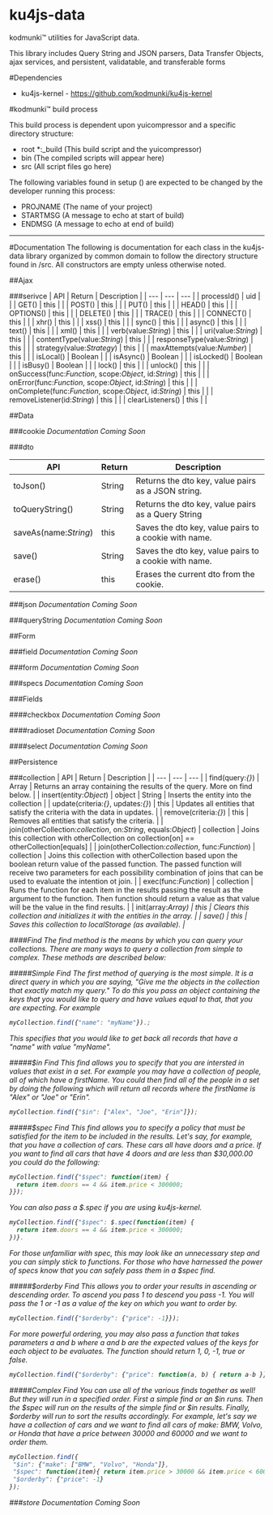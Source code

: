 ku4js-data
==============

kodmunki™ utilities for JavaScript data.

This library includes Query String and JSON parsers, Data Transfer Objects, ajax services, and persistent, validatable, and transferable forms

#Dependencies
* ku4js-kernel - https://github.com/kodmunki/ku4js-kernel

#kodmunki™ build process

This build process is dependent upon yuicompressor and a specific directory structure:

* root
 *:_build (This build script and the yuicompressor)
 * bin (The compiled scripts will appear here)
 * src (All script files go here)

The following variables found in setup () are
expected to be changed by the developer running
this process:

* PROJNAME (The name of your project)
* STARTMSG (A message to echo at start of build)
* ENDMSG (A message to echo at end of build)

---

#Documentation
The following is documentation for each class in the ku4js-data library organized by common domain to follow the
directory structure found in /src. All constructors are empty unless otherwise noted.

##Ajax

###serivce
| API | Return | Description |
| --- | --- | --- |
| processId() | uid |  |
| GET() | this |  |
| POST() | this |  |
| PUT() | this |  |
| HEAD() | this |  |
| OPTIONS() | this |  |
| DELETE() | this |  |
| TRACE() | this |  |
| CONNECT() | this |  |
| xhr() | this |  |
| xss() | this |  |
| sync() | this |  |
| async() | this |  |
| text() | this |  |
| xml() | this |  |
| verb(value:_String_) | this |  |
| uri(value:_String_) | this |  |
| contentType(value:_String_) | this |  |
| responseType(value:_String_) | this |  |
| strategy(value:_Strategy_) | this |  |
| maxAttempts(value:_Number_) | this |  |
| isLocal() | Boolean |  |
| isAsync() | Boolean |  |
| isLocked() | Boolean |  |
| isBusy() | Boolean |  |
| lock() | this |  |
| unlock() | this |  |
| onSuccess(func:_Function_, scope:_Object_, id:_String_) | this |  |
| onError(func:_Function_, scope:_Object_, id:_String_)  | this |  |
| onComplete(func:_Function_, scope:_Object_, id:_String_)  | this |  |
| removeListener(id:_String_) | this |  |
| clearListeners() | this |  |

##Data

###cookie
_Documentation Coming Soon_

###dto

| API | Return | Description |
| --- | --- | --- |
| toJson() | String | Returns the dto key, value pairs as a JSON string. |
| toQueryString() | String | Returns the dto key, value pairs as a Query String |
| saveAs(name:_String_) | this | Saves the dto key, value pairs to a cookie with name. |
| save() | String | Saves the dto key, value pairs to a cookie with name. |
| erase() | this | Erases the current dto from the cookie. |

###json
_Documentation Coming Soon_

###queryString
_Documentation Coming Soon_

##Form

###field
_Documentation Coming Soon_

###form
_Documentation Coming Soon_

###specs
_Documentation Coming Soon_

###Fields

####checkbox
_Documentation Coming Soon_

####radioset
_Documentation Coming Soon_

####select
_Documentation Coming Soon_

##Persistence

###collection
| API | Return | Description |
| --- | --- | --- |
| find(query:_{}_) | Array | Returns an array containing the results of the query. More on find below. |
| insert(entity:_Object_) | object | String | Inserts the entity into the collection |
| update(criteria:_{}_, updates:_{}_) | this | Updates all entities that satisfy the criteria with the data in updates. |
| remove(criteria:_{}_) | this | Removes all entities that satisfy the criteria. |
| join(otherCollection:_collection_, on:_String_, equals:_Object_) | collection | Joins this collection with otherCollection on collection[on] == otherCollection[equals] |
| join(otherCollection:_collection_, func:_Function_) | collection | Joins this collection with otherCollection based upon the boolean return value of the passed function. The passed function will receive two parameters for each possibility combination of joins that can be used to evaluate the intention ot join. |
| exec(func:_Function_) | collection | Runs the function for each item in the results passing the result as the argument to the function. Then function should return a value as that value will be the value in the find results. |
| init(array:_Array<Object>_) | this | Clears this collection and initializes it with the entities in the array. |
| save() | this | Saves this collection to localStorage (as available). |

####Find
The find method is the means by which you can query your collections. There are many ways to query a collection from
simple to complex. These methods are described below:

#####Simple Find
The first method of querying is the most simple. It is a direct query in which you are saying, "Give me
the objects in the collection that exactly match my query." To do this you pass an object containing the keys that you
would like to query and have values equal to that, that you are expecting. For example
```javascript
myCollection.find({"name": "myName"}).;
```
This specifies that you would like to get back all records that have a "name" with value "myName".

#####$in Find
This find allows you to specify that you are intersted in values that exist in a set. For example you may
have a collection of people, all of which have a firstName. You could then find all of the people in a set by doing the following
which will return all records where the firstName is "Alex" or "Joe" or "Erin".
```javascript
myCollection.find({"$in": ["Alex", "Joe", "Erin"]});
```

#####$spec Find
This find allows you to specify a policy that must be satisfied for the item to be included in the results.
Let's say, for example, that you have a collection of cars. These cars all have doors and a price. If you want to find
all cars that have 4 doors and are less than $30,000.00 you could do the following:
```javascript
myCollection.find({"$spec": function(item) {
  return item.doors == 4 && item.price < 300000;
}});
```
You can also pass a $.spec if you are using ku4js-kernel.
```javascript
myCollection.find({"$spec": $.spec(function(item) {
  return item.doors == 4 && item.price < 300000;
})}.
```
For those unfamiliar with spec, this may look like an unnecessary step and you can simply stick to functions.
For those who have harnessed the power of specs know that you can safely pass them in a $spec find.

#####$orderby Find
This allows you to order your results in ascending or descending order. To ascend you pass 1 to descend you pass -1. You
will pass the 1 or -1 as a value of the key on which you want to order by.
```javascript
myCollection.find({"$orderby": {"price": -1}});
```
For more powerful ordering, you may also pass a function that takes parameters a and b where a and b are the expected
values of the keys for each object to be evaluates. The function should return 1, 0, -1, true or false.
```javascript
myCollection.find({"$orderby": {"price": function(a, b) { return a-b }}});
```

#####Complex Find
You can use all of the various finds together as well! But they will run in a specified order. First a simple find or
an $in runs. Then the $spec will run on the results of the simple find or $in results. Finally, $orderby will run to
sort the results accordingly. For example, let's say we have a collection of cars and we want to find all cars of make:
BMW, Volvo, or Honda that have a price between 30000 and 60000 and we want to order them.
```javascript
myCollection.find({
 "$in": {"make": ["BMW", "Volvo", "Honda"]},
 "$spec": function(item){ return item.price > 30000 && item.price < 60000; },
 "$orderby": {"price": -1}
});
```

###store
_Documentation Coming Soon_
